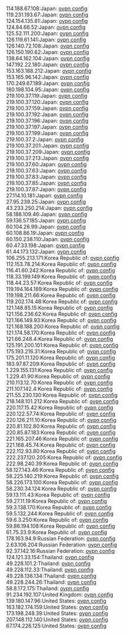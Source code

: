 114.188.67.108:Japan: [ovpn config](vpn/114_188_67_108.ovpn)  
119.231.193.67:Japan: [ovpn config](vpn/119_231_193_67.ovpn)  
124.154.135.81:Japan: [ovpn config](vpn/124_154_135_81.ovpn)  
124.84.66.52:Japan: [ovpn config](vpn/124_84_66_52.ovpn)  
125.52.111.200:Japan: [ovpn config](vpn/125_52_111_200.ovpn)  
126.119.61.141:Japan: [ovpn config](vpn/126_119_61_141.ovpn)  
126.140.72.108:Japan: [ovpn config](vpn/126_140_72_108.ovpn)  
126.150.190.62:Japan: [ovpn config](vpn/126_150_190_62.ovpn)  
138.64.162.104:Japan: [ovpn config](vpn/138_64_162_104.ovpn)  
147.192.22.180:Japan: [ovpn config](vpn/147_192_22_180.ovpn)  
153.163.188.212:Japan: [ovpn config](vpn/153_163_188_212.ovpn)  
153.165.96.142:Japan: [ovpn config](vpn/153_165_96_142.ovpn)  
170.249.67.189:Japan: [ovpn config](vpn/170_249_67_189.ovpn)  
180.198.104.95:Japan: [ovpn config](vpn/180_198_104_95.ovpn)  
219.100.37.119:Japan: [ovpn config](vpn/219_100_37_119.ovpn)  
219.100.37.120:Japan: [ovpn config](vpn/219_100_37_120.ovpn)  
219.100.37.159:Japan: [ovpn config](vpn/219_100_37_159.ovpn)  
219.100.37.192:Japan: [ovpn config](vpn/219_100_37_192.ovpn)  
219.100.37.196:Japan: [ovpn config](vpn/219_100_37_196.ovpn)  
219.100.37.197:Japan: [ovpn config](vpn/219_100_37_197.ovpn)  
219.100.37.199:Japan: [ovpn config](vpn/219_100_37_199.ovpn)  
219.100.37.2:Japan: [ovpn config](vpn/219_100_37_2.ovpn)  
219.100.37.201:Japan: [ovpn config](vpn/219_100_37_201.ovpn)  
219.100.37.209:Japan: [ovpn config](vpn/219_100_37_209.ovpn)  
219.100.37.213:Japan: [ovpn config](vpn/219_100_37_213.ovpn)  
219.100.37.60:Japan: [ovpn config](vpn/219_100_37_60.ovpn)  
219.100.37.63:Japan: [ovpn config](vpn/219_100_37_63.ovpn)  
219.100.37.83:Japan: [ovpn config](vpn/219_100_37_83.ovpn)  
219.100.37.85:Japan: [ovpn config](vpn/219_100_37_85.ovpn)  
219.100.37.87:Japan: [ovpn config](vpn/219_100_37_87.ovpn)  
27.114.10.181:Japan: [ovpn config](vpn/27_114_10_181.ovpn)  
27.95.239.25:Japan: [ovpn config](vpn/27_95_239_25.ovpn)  
43.233.250.214:Japan: [ovpn config](vpn/43_233_250_214.ovpn)  
58.188.109.46:Japan: [ovpn config](vpn/58_188_109_46.ovpn)  
59.136.57.185:Japan: [ovpn config](vpn/59_136_57_185.ovpn)  
60.104.26.99:Japan: [ovpn config](vpn/60_104_26_99.ovpn)  
60.108.86.19:Japan: [ovpn config](vpn/60_108_86_19.ovpn)  
60.150.238.110:Japan: [ovpn config](vpn/60_150_238_110.ovpn)  
60.47.33.198:Japan: [ovpn config](vpn/60_47_33_198.ovpn)  
61.44.173.132:Japan: [ovpn config](vpn/61_44_173_132.ovpn)  
106.255.213.171:Korea Republic of: [ovpn config](vpn/106_255_213_171.ovpn)  
112.153.78.214:Korea Republic of: [ovpn config](vpn/112_153_78_214.ovpn)  
116.41.60.242:Korea Republic of: [ovpn config](vpn/116_41_60_242.ovpn)  
118.33.199.149:Korea Republic of: [ovpn config](vpn/118_33_199_149.ovpn)  
118.44.23.57:Korea Republic of: [ovpn config](vpn/118_44_23_57.ovpn)  
119.194.164.189:Korea Republic of: [ovpn config](vpn/119_194_164_189.ovpn)  
119.198.211.66:Korea Republic of: [ovpn config](vpn/119_198_211_66.ovpn)  
119.202.174.48:Korea Republic of: [ovpn config](vpn/119_202_174_48.ovpn)  
121.148.85.15:Korea Republic of: [ovpn config](vpn/121_148_85_15.ovpn)  
121.156.236.62:Korea Republic of: [ovpn config](vpn/121_156_236_62.ovpn)  
121.166.149.93:Korea Republic of: [ovpn config](vpn/121_166_149_93.ovpn)  
121.168.188.200:Korea Republic of: [ovpn config](vpn/121_168_188_200.ovpn)  
121.174.58.170:Korea Republic of: [ovpn config](vpn/121_174_58_170.ovpn)  
121.66.248.4:Korea Republic of: [ovpn config](vpn/121_66_248_4.ovpn)  
125.191.200.101:Korea Republic of: [ovpn config](vpn/125_191_200_101.ovpn)  
175.193.216.31:Korea Republic of: [ovpn config](vpn/175_193_216_31.ovpn)  
175.201.11.120:Korea Republic of: [ovpn config](vpn/175_201_11_120.ovpn)  
183.97.87.209:Korea Republic of: [ovpn config](vpn/183_97_87_209.ovpn)  
1.229.155.131:Korea Republic of: [ovpn config](vpn/1_229_155_131.ovpn)  
1.229.41.90:Korea Republic of: [ovpn config](vpn/1_229_41_90.ovpn)  
210.113.12.70:Korea Republic of: [ovpn config](vpn/210_113_12_70.ovpn)  
211.107.142.4:Korea Republic of: [ovpn config](vpn/211_107_142_4.ovpn)  
211.55.230.130:Korea Republic of: [ovpn config](vpn/211_55_230_130.ovpn)  
218.148.101.212:Korea Republic of: [ovpn config](vpn/218_148_101_212.ovpn)  
220.117.15.42:Korea Republic of: [ovpn config](vpn/220_117_15_42.ovpn)  
220.122.57.74:Korea Republic of: [ovpn config](vpn/220_122_57_74.ovpn)  
220.126.211.10:Korea Republic of: [ovpn config](vpn/220_126_211_10.ovpn)  
220.81.102.80:Korea Republic of: [ovpn config](vpn/220_81_102_80.ovpn)  
220.85.87.183:Korea Republic of: [ovpn config](vpn/220_85_87_183.ovpn)  
221.165.207.46:Korea Republic of: [ovpn config](vpn/221_165_207_46.ovpn)  
221.168.45.74:Korea Republic of: [ovpn config](vpn/221_168_45_74.ovpn)  
222.112.93.80:Korea Republic of: [ovpn config](vpn/222_112_93_80.ovpn)  
222.237.120.205:Korea Republic of: [ovpn config](vpn/222_237_120_205.ovpn)  
222.98.240.39:Korea Republic of: [ovpn config](vpn/222_98_240_39.ovpn)  
58.127.143.46:Korea Republic of: [ovpn config](vpn/58_127_143_46.ovpn)  
58.225.140.219:Korea Republic of: [ovpn config](vpn/58_225_140_219.ovpn)  
58.226.173.100:Korea Republic of: [ovpn config](vpn/58_226_173_100.ovpn)  
58.230.34.124:Korea Republic of: [ovpn config](vpn/58_230_34_124.ovpn)  
59.13.111.43:Korea Republic of: [ovpn config](vpn/59_13_111_43.ovpn)  
59.27.11.19:Korea Republic of: [ovpn config](vpn/59_27_11_19.ovpn)  
59.3.138.170:Korea Republic of: [ovpn config](vpn/59_3_138_170.ovpn)  
59.5.132.244:Korea Republic of: [ovpn config](vpn/59_5_132_244.ovpn)  
59.6.3.250:Korea Republic of: [ovpn config](vpn/59_6_3_250.ovpn)  
59.86.194.108:Korea Republic of: [ovpn config](vpn/59_86_194_108.ovpn)  
61.75.33.9:Korea Republic of: [ovpn config](vpn/61_75_33_9.ovpn)  
178.163.94.9:Russian Federation: [ovpn config](vpn/178_163_94_9.ovpn)  
2.63.106.204:Russian Federation: [ovpn config](vpn/2_63_106_204.ovpn)  
92.37.142.16:Russian Federation: [ovpn config](vpn/92_37_142_16.ovpn)  
124.121.33.154:Thailand: [ovpn config](vpn/124_121_33_154.ovpn)  
49.228.101.2:Thailand: [ovpn config](vpn/49_228_101_2.ovpn)  
49.228.112.33:Thailand: [ovpn config](vpn/49_228_112_33.ovpn)  
49.228.136.134:Thailand: [ovpn config](vpn/49_228_136_134.ovpn)  
49.228.244.26:Thailand: [ovpn config](vpn/49_228_244_26.ovpn)  
58.8.172.175:Thailand: [ovpn config](vpn/58_8_172_175.ovpn)  
91.234.192.107:United Kingdom: [ovpn config](vpn/91_234_192_107.ovpn)  
139.180.147.96:United States: [ovpn config](vpn/139_180_147_96.ovpn)  
163.182.174.159:United States: [ovpn config](vpn/163_182_174_159.ovpn)  
173.198.248.39:United States: [ovpn config](vpn/173_198_248_39.ovpn)  
207.148.112.140:United States: [ovpn config](vpn/207_148_112_140.ovpn)  
67.174.226.125:United States: [ovpn config](vpn/67_174_226_125.ovpn)  
